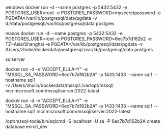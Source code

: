 windows
docker run -d --name postgres -p 5432:5432 -e POSTGRES_USER=root -e POSTGRES_PASSWORD=mysecretpassword -e PGDATA=/var/lib/postgresql/data/pgdata -v d:/data/postgresql:/var/lib/postgresql/data postgres

macos
docker run -d --name postgres -p 5432:5432 -e POSTGRES_USER=root -e POSTGRES_PASSWORD=6ec7b7d162b2 -e TZ=Asia/Shanghai -e PGDATA=/var/lib/postgresql/data/pgdata -v /Users/zhulin/dockerdata/postgresql:/var/lib/postgresql/data postgres

sqlserver

docker run -d -e "ACCEPT_EULA=Y" -e "MSSQL_SA_PASSWORD=6ec7b7d162b2A" 
 -p 1433:1433 --name sql1 --hostname sql1 \
 -v /Users/zhulin/dockerdata/mssql/:/var/opt/mssql/ \
 mcr.microsoft.com/mssql/server:2022-latest


 docker run -d -e "ACCEPT_EULA=Y" -e "MSSQL_SA_PASSWORD=6ec7b7d162b2A" -p 1433:1433 --name sql1 --hostname sql1   mcr.microsoft.com/mssql/server:2022-latest


/opt/mssql-tools/bin/sqlcmd -S localhost -U sa -P 6ec7b7d162b2A
create database enroll_dev
